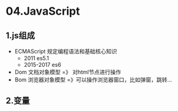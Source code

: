 # 04.JavaScript

## 1.js组成

- ECMAScript 规定编程语法和基础核心知识
  - 2011 es5.1
  - 2015-2017 es6
- Dom 文档对象模型 =》 对html节点进行操作
- Bom 浏览器对象模型 =》可以操作浏览器窗口，比如弹窗，跳转...

## 2.变量





 